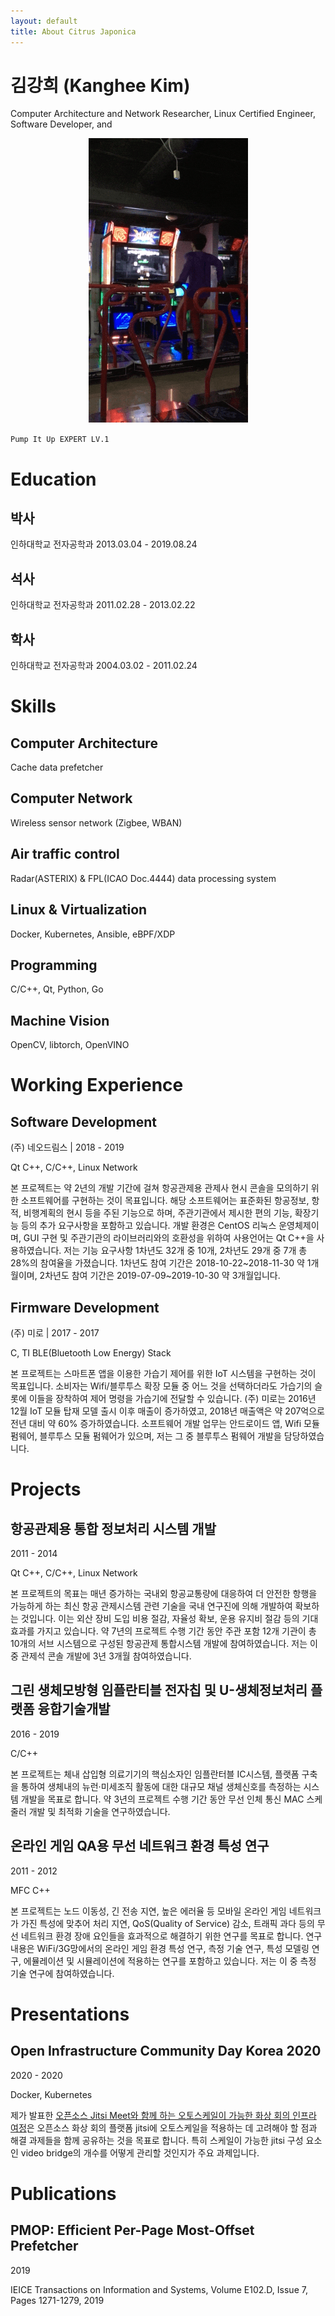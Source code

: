 ```yaml
---
layout: default
title: About Citrus Japonica
---
```


# 김강희 (Kanghee Kim)
Computer Architecture and Network Researcher, Linux Certified Engineer, Software Developer, and

<p align="center"><img src="/assets/img/about/cleaner.gif"></p>

`Pump It Up EXPERT LV.1`

# Education

## 박사
인하대학교 전자공학과 2013.03.04 - 2019.08.24

## 석사
인하대학교 전자공학과 2011.02.28 - 2013.02.22

## 학사
인하대학교 전자공학과 2004.03.02 - 2011.02.24

# Skills

## Computer Architecture
Cache data prefetcher 

## Computer Network
Wireless sensor network (Zigbee, WBAN)

## Air traffic control
Radar(ASTERIX) & FPL(ICAO Doc.4444) data processing system

## Linux & Virtualization
Docker, Kubernetes, Ansible, eBPF/XDP

## Programming
C/C++, Qt, Python, Go

## Machine Vision
OpenCV, libtorch, OpenVINO

# Working Experience

## Software Development
(주) 네오드림스 | 2018 - 2019

Qt C++, C/C++, Linux Network

본 프로젝트는 약 2년의 개발 기간에 걸쳐 항공관제용 관제사 현시 콘솔을 모의하기 위한 소프트웨어를 구현하는 것이 목표입니다. 해당 소프트웨어는 표준화된 항공정보, 항적, 비행계획의 현시 등을 주된 기능으로 하며, 주관기관에서 제시한 편의 기능, 확장기능 등의 추가 요구사항을 포함하고 있습니다. 개발 환경은 CentOS 리눅스 운영체제이며, GUI 구현 및 주관기관의 라이브러리와의 호환성을 위하여 사용언어는 Qt C++을 사용하였습니다. 저는 기능 요구사항 1차년도 32개 중 10개, 2차년도 29개 중 7개 총 28%의 참여율을 가졌습니다. 1차년도 참여 기간은 2018-10-22~2018-11-30 약 1개월이며, 2차년도 참여 기간은 2019-07-09~2019-10-30 약 3개월입니다.

## Firmware Development
(주) 미로 | 2017 - 2017

C, TI BLE(Bluetooth Low Energy) Stack

본 프로젝트는 스마트폰 앱을 이용한 가습기 제어를 위한 IoT 시스템을 구현하는 것이 목표입니다. 소비자는 Wifi/블루투스 확장 모듈 중 어느 것을 선택하더라도 가습기의 슬롯에 이들을 장착하여 제어 명령을 가습기에 전달할 수 있습니다. (주) 미로는 2016년 12월 IoT 모듈 탑재 모델 출시 이후 매출이 증가하였고, 2018년 매출액은 약 207억으로 전년 대비 약 60% 증가하였습니다. 소프트웨어 개발 업무는 안드로이드 앱, Wifi 모듈 펌웨어, 블루투스 모듈 펌웨어가 있으며, 저는 그 중 블루투스 펌웨어 개발을 담당하였습니다.

# Projects

## 항공관제용 통합 정보처리 시스템 개발

2011 - 2014

Qt C++, C/C++, Linux Network

본 프로젝트의 목표는 매년 증가하는 국내외 항공교통량에 대응하여 더 안전한 항행을 가능하게 하는 최신 항공 관제시스템 관련 기술을 국내 연구진에 의해 개발하여 확보하는 것입니다. 이는 외산 장비 도입 비용 절감, 자율성 확보, 운용 유지비 절감 등의 기대 효과를 가지고 있습니다. 약 7년의 프로젝트 수행 기간 동안 주관 포함 12개 기관이 총 10개의 서브 시스템으로 구성된 항공관제 통합시스템 개발에 참여하였습니다. 저는 이 중 관제석 콘솔 개발에 3년 3개월 참여하였습니다.

## 그린 생체모방형 임플란티블 전자칩 및 U-생체정보처리 플랫폼 융합기술개발

2016 - 2019

C/C++

본 프로젝트는 체내 삽입형 의료기기의 핵심소자인 임플란터블 IC시스템, 플랫폼 구축을 통하여 생체내의 뉴런·미세조직 활동에 대한 대규모 채널 생체신호를 측정하는 시스템 개발을 목표로 합니다. 약 3년의 프로젝트 수행 기간 동안 무선 인체 통신 MAC 스케줄러 개발 및 최적화 기술을 연구하였습니다.

## 온라인 게임 QA용 무선 네트워크 환경 특성 연구

2011 - 2012

MFC C++

본 프로젝트는 노드 이동성, 긴 전송 지연, 높은 에러율 등 모바일 온라인 게임 네트워크가 가진 특성에 맞추어 처리 지연, QoS(Quality of Service) 감소, 트래픽 과다 등의 무선 네트워크 환경 장애 요인들을 효과적으로 해결하기 위한 연구를 목표로 합니다. 연구 내용은 WiFi/3G망에서의 온라인 게임 환경 특성 연구, 측정 기술 연구, 특성 모델링 연구, 에뮬레이션 및 시뮬레이션에 적용하는 연구를 포함하고 있습니다. 저는 이 중 측정 기술 연구에 참여하였습니다.

# Presentations

## Open Infrastructure Community Day Korea 2020

2020 - 2020

Docker, Kubernetes

제가 발표한 [오픈소스 Jitsi Meet와 함께 하는 오토스케일이 가능한 화상 회의 인프라 여정](https://youtu.be/fvks2fNsTuc)은 오픈소스 화상 회의 플랫폼 jitsi에 오토스케일을 적용하는 데 고려해야 할 점과 해결 과제들을 함께 공유하는 것을 목표로 합니다. 특히 스케일이 가능한 jitsi 구성 요소인 video bridge의 개수를 어떻게 관리할 것인지가 주요 과제입니다.

# Publications

## PMOP: Efficient Per-Page Most-Offset Prefetcher

2019

IEICE Transactions on Information and Systems, Volume E102.D, Issue 7, Pages 1271-1279, 2019

